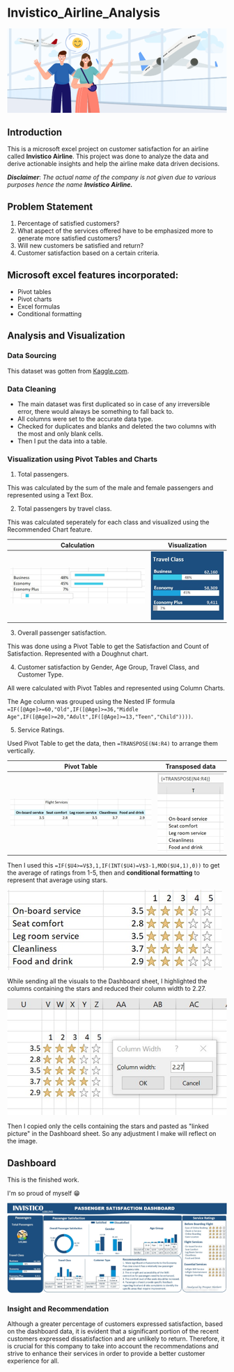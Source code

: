 # Invistico_Airline_Analysis

![](Airline-satisfaction-cover-1.png)

## Introduction
This is a microsoft excel project on customer satisfaction for an airline called **Invistico Airline**. 
This project was done to analyze the data and derive actionable insights and help the airline make data driven decisions.

**_Disclaimer_**: _The actual name of the company is not given due to various purposes hence the name **_Invistico Airline._**_

## Problem Statement
1. Percentage of satisfied customers?
2. What aspect of the services offered have to be emphasized more to generate more satisfied customers?
3. Will new customers be satisfied and return?
4. Customer satisfaction based on a certain criteria.

## Microsoft excel features incorporated:
- Pivot tables
- Pivot charts
- Excel formulas
- Conditional formatting

## Analysis and Visualization
### Data Sourcing
This dataset was gotten from [Kaggle.com](https://www.kaggle.com/datasets/sjleshrac/airlines-customer-satisfaction).
### Data Cleaning
- The main dataset was first duplicated so in case of any irreversible error, there would always be something to fall back to.
- All columns were set to the accurate data type.
- Checked for duplicates and blanks and deleted the two columns with the most and only blank cells.
- Then I put the data into a table.
### Visualization using Pivot Tables and Charts
1. Total passengers.

This was calculated by the sum of the male and female passengers and represented using a Text Box.

2. Total passengers by travel class.

This was calculated seperately for each class and visualized using the Recommended Chart feature.

Calculation | Visualization
:----------:|:-------------:
![](Travel_Class1.jpg)|![](Travel_Class2.jpg)

3. Overall passenger satisfaction.

This was done using a Pivot Table to get the Satisfaction and Count of Satisfaction. Represented with a Doughnut chart.

4. Customer satisfaction by Gender, Age Group, Travel Class, and Customer Type.

All were calculated with Pivot Tables and represented using Column Charts.

The Age column was grouped using the Nested IF formula `=IF([@Age]>=60,"Old",IF([@Age]>=36,"Middle Age",IF([@Age]>=20,"Adult",IF([@Age]>=13,"Teen","Child"))))`. 


5. Service Ratings.

Used Pivot Table to get the data, then `=TRANSPOSE(N4:R4)` to arrange them vertically.

Pivot Table | Transposed data
:----------:|:--------------:
![](Flight_Services.jpg)|![](Transpose.jpg)


Then I used this `=IF($U4>=V$3,1,IF(INT($U4)=V$3-1,MOD($U4,1),0))` to get the average of ratings from 1-5, then and **conditional formatting** to represent that average using stars.

![](Ratings.jpg)


While sending all the visuals to the Dashboard sheet, I highlighted the columns containing the stars and reduced their column width to 2.27.

![](Column_width.jpg)


Then I copied only the cells containing the stars and pasted as "linked picture" in the Dashboard sheet. So any adjustment I make will reflect on the image.

## Dashboard
This is the finished work. 

I'm so proud of myself 😁

![](InvisticoAirl.jpg)

### Insight and Recommendation
Although a greater percentage of customers expressed satisfaction, based on the dashboard data, it is evident that a significant portion of the recent customers expressed dissatisfaction and are unlikely to return. Therefore, it is crucial for this company to take into account the recommendations and strive to enhance their services in order to provide a better customer experience for all.


